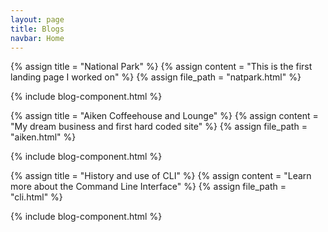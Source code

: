 ```yaml
---
layout: page
title: Blogs
navbar: Home
--- 
```

<div class="blog-card">
{% assign title = "National Park" %}
{% assign content = "This is the first landing page I worked on" %}
{% assign file_path = "natpark.html" %}

{% include blog-component.html %}

{% assign title = "Aiken Coffeehouse and Lounge" %}
{% assign content = "My dream business and first hard coded site" %}
{% assign file_path = "aiken.html" %}

{% include blog-component.html %}

{% assign title = "History and use of CLI" %}
{% assign content = "Learn more about the Command Line Interface" %}
{% assign file_path = "cli.html" %}

{% include blog-component.html %}
</div>
<!-- <section id="my-work" class="my-work">
  <div class="work_inner container">
    <div class="dev-work">
      <h1>Development Work</h1>
      <div class="dev-work-inner">
        <div class="dev-card">
          <div class="dev-card-image"> <img src="/assets/images/mia-card-2.png"></div>
          <div class="dev-card-text">
            <h2>Made In America</h2>
            <p>An initiative to help promote more American made goods. Click <a style="text-decoration: underline;" href="/blog-posts/mia.html" > 
              here </a>to read more.</p>
          </div>
        </div>
        <div class="dev-card">
          <div class="dev-card-image"> <img src="/assets/images/vote-card.png"></div>
          <div class="dev-card-text">
            <h2>Vote.gov</h2>
            <p>Your one stop shop for election information. Click <a style="text-decoration: underline;" href="/blog-posts/vote.html" > 
              here </a>to read more.</p>
          </div>
        </div>
        <div class="dev-card">
          <div class="dev-card-image"> <img src="/assets/images/ys park.jpeg"></div>
          <div class="dev-card-text">
            <h2>National Parks</h2>
            <p>My first landing page. Click <a style="text-decoration: underline;" href="/blog-posts/natpark.html" > 
              here </a>to read more.</p>
          </div>
        </div>
        <div class="dev-card">
          <div class="dev-card-image"> <img src="/assets/images/coffee.png"></div>
          <div class="dev-card-text">
            <h2>Aiken Coffeehouse and Lounge</h2>
            <p>My brain child and dream business. Click <a style="text-decoration: underline;" href="/blog-posts/aiken.html" > 
              here </a>to read more.</p>
          </div>
        </div>
      </div>
    </div>
    </div>
    <div class="personal-work">
      <h1>Personal Work</h1>
      <div class="personal-work-inner">
        <div class="personal-card">
          <div class="personal-card-image"> <img src="/assets/images/boston.png"></div>
          <div class="personal-card-text">
            <h2>Boston</h2>
              <p>Watch me get engaged on my trip to Boston. Click <a style="text-decoration: underline;" href="https://www.youtube.com/watch?v=Q_QmepSYqng"  target="_blank">here</a> to watch.</p>
          </div>
        </div>
        <div class="personal-card">
          <div class="personal-card-image"> <img src="/assets/images/disney.png"></div>
          <div class="personal-card-text">
            <h2>Disney and Universal</h2>
            <p>Check out my trip to Disney and Harry Potter World. Click <a style="text-decoration: underline;" href="https://www.youtube.com/watch?v=mnGA00I5H1o"  target="_blank">here</a> to watch.</p>
          </div>
        </div>
      </div>
    </div>
</section> -->